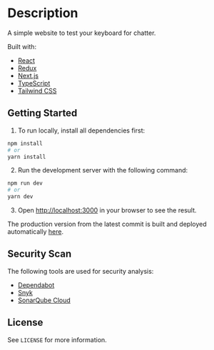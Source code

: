 # Description

A simple website to test your keyboard for chatter.

Built with:

* [React](https://reactjs.org/)
* [Redux](https://redux.js.org/)
* [Next.js](https://nextjs.org/)
* [TypeScript](https://www.typescriptlang.org/)
* [Tailwind CSS](https://tailwindcss.com/)

## Getting Started

1. To run locally, install all dependencies first:

```bash
npm install
# or
yarn install
```

2. Run the development server with the following command:

```bash
npm run dev
# or
yarn dev
```

3. Open [http://localhost:3000](http://localhost:3000) in your browser to see the result.

The production version from the latest commit is built and deployed automatically [here](https://keyboard.dmitrijs.lv).

## Security Scan

The following tools are used for security analysis:
- [Dependabot](/.github/dependabot.yml)
- [Snyk](https://app.snyk.io/)
- [SonarQube Cloud](https://sonarcloud.io/project/overview?id=dhmitry_keyboard-chatter-test)

## License

See `LICENSE` for more information.
